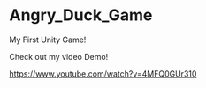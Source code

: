 # Angry_Duck_Game
My First Unity Game!

Check out my video Demo!

https://www.youtube.com/watch?v=4MFQ0GUr310
